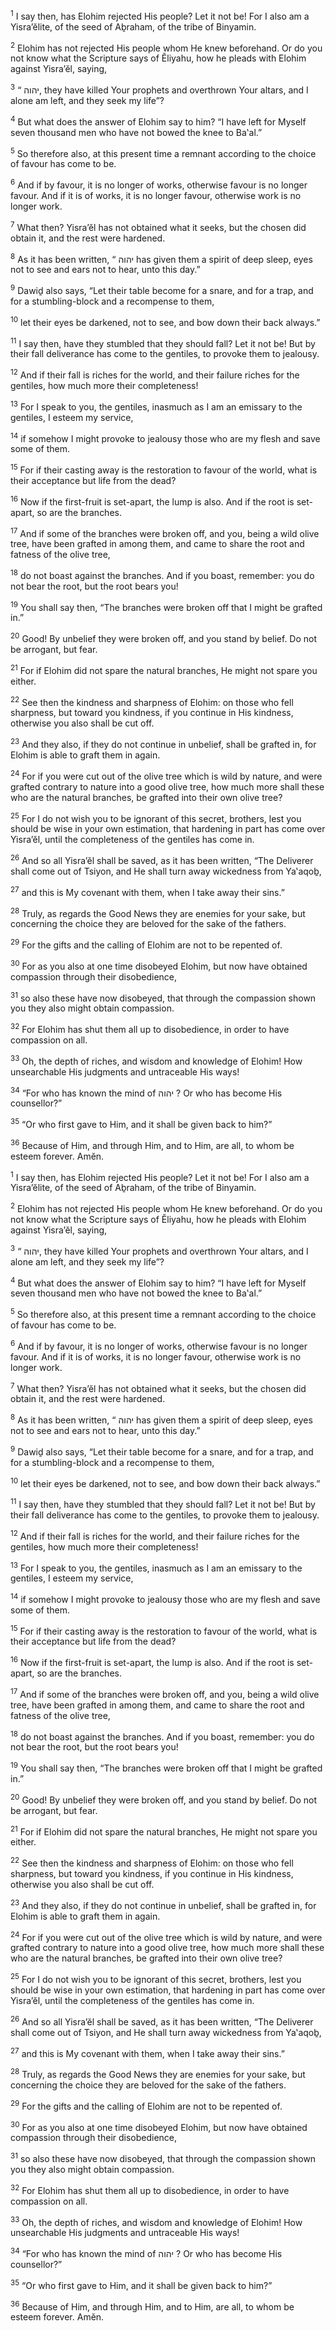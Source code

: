 <sup>1</sup> I say then, has Elohim rejected His people? Let it not be! For I also am a Yisra’ĕlite, of the seed of Aḇraham, of the tribe of Binyamin.

<sup>2</sup> Elohim has not rejected His people whom He knew beforehand. Or do you not know what the Scripture says of Ĕliyahu, how he pleads with Elohim against Yisra’ĕl, saying,

<sup>3</sup> “ יהוה, they have killed Your prophets and overthrown Your altars, and I alone am left, and they seek my life”?

<sup>4</sup> But what does the answer of Elohim say to him? “I have left for Myself seven thousand men who have not bowed the knee to Ba‛al.”

<sup>5</sup> So therefore also, at this present time a remnant according to the choice of favour has come to be.

<sup>6</sup> And if by favour, it is no longer of works, otherwise favour is no longer favour. And if it is of works, it is no longer favour, otherwise work is no longer work.

<sup>7</sup> What then? Yisra’ĕl has not obtained what it seeks, but the chosen did obtain it, and the rest were hardened.

<sup>8</sup> As it has been written, “ יהוה has given them a spirit of deep sleep, eyes not to see and ears not to hear, unto this day.”

<sup>9</sup> Dawiḏ also says, “Let their table become for a snare, and for a trap, and for a stumbling-block and a recompense to them,

<sup>10</sup> let their eyes be darkened, not to see, and bow down their back always.”

<sup>11</sup> I say then, have they stumbled that they should fall? Let it not be! But by their fall deliverance has come to the gentiles, to provoke them to jealousy.

<sup>12</sup> And if their fall is riches for the world, and their failure riches for the gentiles, how much more their completeness!

<sup>13</sup> For I speak to you, the gentiles, inasmuch as I am an emissary to the gentiles, I esteem my service,

<sup>14</sup> if somehow I might provoke to jealousy those who are my flesh and save some of them.

<sup>15</sup> For if their casting away is the restoration to favour of the world, what is their acceptance but life from the dead?

<sup>16</sup> Now if the first-fruit is set-apart, the lump is also. And if the root is set-apart, so are the branches.

<sup>17</sup> And if some of the branches were broken off, and you, being a wild olive tree, have been grafted in among them, and came to share the root and fatness of the olive tree,

<sup>18</sup> do not boast against the branches. And if you boast, remember: you do not bear the root, but the root bears you!

<sup>19</sup> You shall say then, “The branches were broken off that I might be grafted in.”

<sup>20</sup> Good! By unbelief they were broken off, and you stand by belief. Do not be arrogant, but fear.

<sup>21</sup> For if Elohim did not spare the natural branches, He might not spare you either.

<sup>22</sup> See then the kindness and sharpness of Elohim: on those who fell sharpness, but toward you kindness, if you continue in His kindness, otherwise you also shall be cut off.

<sup>23</sup> And they also, if they do not continue in unbelief, shall be grafted in, for Elohim is able to graft them in again.

<sup>24</sup> For if you were cut out of the olive tree which is wild by nature, and were grafted contrary to nature into a good olive tree, how much more shall these who are the natural branches, be grafted into their own olive tree?

<sup>25</sup> For I do not wish you to be ignorant of this secret, brothers, lest you should be wise in your own estimation, that hardening in part has come over Yisra’ĕl, until the completeness of the gentiles has come in.

<sup>26</sup> And so all Yisra’ĕl shall be saved, as it has been written, “The Deliverer shall come out of Tsiyon, and He shall turn away wickedness from Ya‛aqoḇ,

<sup>27</sup> and this is My covenant with them, when I take away their sins.”

<sup>28</sup> Truly, as regards the Good News they are enemies for your sake, but concerning the choice they are beloved for the sake of the fathers.

<sup>29</sup> For the gifts and the calling of Elohim are not to be repented of.

<sup>30</sup> For as you also at one time disobeyed Elohim, but now have obtained compassion through their disobedience,

<sup>31</sup> so also these have now disobeyed, that through the compassion shown you they also might obtain compassion.

<sup>32</sup> For Elohim has shut them all up to disobedience, in order to have compassion on all.

<sup>33</sup> Oh, the depth of riches, and wisdom and knowledge of Elohim! How unsearchable His judgments and untraceable His ways!

<sup>34</sup> “For who has known the mind of יהוה ? Or who has become His counsellor?”

<sup>35</sup> “Or who first gave to Him, and it shall be given back to him?”

<sup>36</sup> Because of Him, and through Him, and to Him, are all, to whom be esteem forever. Amĕn.

<sup>1</sup> I say then, has Elohim rejected His people? Let it not be! For I also am a Yisra’ĕlite, of the seed of Aḇraham, of the tribe of Binyamin.

<sup>2</sup> Elohim has not rejected His people whom He knew beforehand. Or do you not know what the Scripture says of Ĕliyahu, how he pleads with Elohim against Yisra’ĕl, saying,

<sup>3</sup> “ יהוה, they have killed Your prophets and overthrown Your altars, and I alone am left, and they seek my life”?

<sup>4</sup> But what does the answer of Elohim say to him? “I have left for Myself seven thousand men who have not bowed the knee to Ba‛al.”

<sup>5</sup> So therefore also, at this present time a remnant according to the choice of favour has come to be.

<sup>6</sup> And if by favour, it is no longer of works, otherwise favour is no longer favour. And if it is of works, it is no longer favour, otherwise work is no longer work.

<sup>7</sup> What then? Yisra’ĕl has not obtained what it seeks, but the chosen did obtain it, and the rest were hardened.

<sup>8</sup> As it has been written, “ יהוה has given them a spirit of deep sleep, eyes not to see and ears not to hear, unto this day.”

<sup>9</sup> Dawiḏ also says, “Let their table become for a snare, and for a trap, and for a stumbling-block and a recompense to them,

<sup>10</sup> let their eyes be darkened, not to see, and bow down their back always.”

<sup>11</sup> I say then, have they stumbled that they should fall? Let it not be! But by their fall deliverance has come to the gentiles, to provoke them to jealousy.

<sup>12</sup> And if their fall is riches for the world, and their failure riches for the gentiles, how much more their completeness!

<sup>13</sup> For I speak to you, the gentiles, inasmuch as I am an emissary to the gentiles, I esteem my service,

<sup>14</sup> if somehow I might provoke to jealousy those who are my flesh and save some of them.

<sup>15</sup> For if their casting away is the restoration to favour of the world, what is their acceptance but life from the dead?

<sup>16</sup> Now if the first-fruit is set-apart, the lump is also. And if the root is set-apart, so are the branches.

<sup>17</sup> And if some of the branches were broken off, and you, being a wild olive tree, have been grafted in among them, and came to share the root and fatness of the olive tree,

<sup>18</sup> do not boast against the branches. And if you boast, remember: you do not bear the root, but the root bears you!

<sup>19</sup> You shall say then, “The branches were broken off that I might be grafted in.”

<sup>20</sup> Good! By unbelief they were broken off, and you stand by belief. Do not be arrogant, but fear.

<sup>21</sup> For if Elohim did not spare the natural branches, He might not spare you either.

<sup>22</sup> See then the kindness and sharpness of Elohim: on those who fell sharpness, but toward you kindness, if you continue in His kindness, otherwise you also shall be cut off.

<sup>23</sup> And they also, if they do not continue in unbelief, shall be grafted in, for Elohim is able to graft them in again.

<sup>24</sup> For if you were cut out of the olive tree which is wild by nature, and were grafted contrary to nature into a good olive tree, how much more shall these who are the natural branches, be grafted into their own olive tree?

<sup>25</sup> For I do not wish you to be ignorant of this secret, brothers, lest you should be wise in your own estimation, that hardening in part has come over Yisra’ĕl, until the completeness of the gentiles has come in.

<sup>26</sup> And so all Yisra’ĕl shall be saved, as it has been written, “The Deliverer shall come out of Tsiyon, and He shall turn away wickedness from Ya‛aqoḇ,

<sup>27</sup> and this is My covenant with them, when I take away their sins.”

<sup>28</sup> Truly, as regards the Good News they are enemies for your sake, but concerning the choice they are beloved for the sake of the fathers.

<sup>29</sup> For the gifts and the calling of Elohim are not to be repented of.

<sup>30</sup> For as you also at one time disobeyed Elohim, but now have obtained compassion through their disobedience,

<sup>31</sup> so also these have now disobeyed, that through the compassion shown you they also might obtain compassion.

<sup>32</sup> For Elohim has shut them all up to disobedience, in order to have compassion on all.

<sup>33</sup> Oh, the depth of riches, and wisdom and knowledge of Elohim! How unsearchable His judgments and untraceable His ways!

<sup>34</sup> “For who has known the mind of יהוה ? Or who has become His counsellor?”

<sup>35</sup> “Or who first gave to Him, and it shall be given back to him?”

<sup>36</sup> Because of Him, and through Him, and to Him, are all, to whom be esteem forever. Amĕn.

